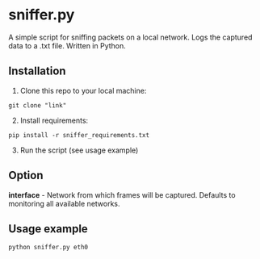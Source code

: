# sniffer.py
A simple script for sniffing packets on a local network. Logs the captured data to a .txt file. Written in Python.

## Installation
1. Clone this repo to your local machine:
```
git clone "link"
```
2. Install requirements:
```
pip install -r sniffer_requirements.txt
```
3. Run the script (see usage example)

## Option
**interface** - Network from which frames will be captured. Defaults to monitoring all available networks.

## Usage example
```python
python sniffer.py eth0
```
